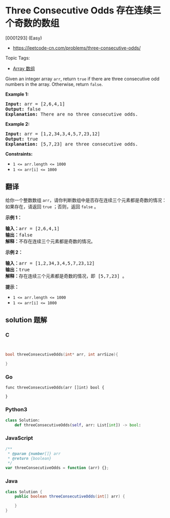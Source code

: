 # Three Consecutive Odds 存在连续三个奇数的数组

[0001293] (Easy)

- https://leetcode-cn.com/problems/three-consecutive-odds/

Topic Tags:

- [Array 数组](https://leetcode-cn.com/tag/array/)

Given an integer array `arr`, return `true` if there are three consecutive odd numbers in the array. Otherwise, return `false`.

**Example 1:**

<pre><strong>Input:</strong> arr = [2,6,4,1]
<strong>Output:</strong> false
<b>Explanation:</b> There are no three consecutive odds.
</pre>

**Example 2:**

<pre><strong>Input:</strong> arr = [1,2,34,3,4,5,7,23,12]
<strong>Output:</strong> true
<b>Explanation:</b> [5,7,23] are three consecutive odds.
</pre>

**Constraints:**

- `1 <= arr.length <= 1000`
- `1 <= arr[i] <= 1000`

## 翻译

给你一个整数数组 `arr`，请你判断数组中是否存在连续三个元素都是奇数的情况：如果存在，请返回 `true` ；否则，返回 `false` 。

**示例 1：**

<pre><strong>输入：</strong>arr = [2,6,4,1]
<strong>输出：</strong>false
<strong>解释：</strong>不存在连续三个元素都是奇数的情况。
</pre>

**示例 2：**

<pre><strong>输入：</strong>arr = [1,2,34,3,4,5,7,23,12]
<strong>输出：</strong>true
<strong>解释：</strong>存在连续三个元素都是奇数的情况，即 [5,7,23] 。
</pre>

**提示：**

- `1 <= arr.length <= 1000`
- `1 <= arr[i] <= 1000`

## solution 题解

### C

```c


bool threeConsecutiveOdds(int* arr, int arrSize){

}
```

### Go

```golang
func threeConsecutiveOdds(arr []int) bool {

}
```

### Python3

```python
class Solution:
    def threeConsecutiveOdds(self, arr: List[int]) -> bool:
```

### JavaScript

```javascript
/**
 * @param {number[]} arr
 * @return {boolean}
 */
var threeConsecutiveOdds = function (arr) {};
```

### Java

```java
class Solution {
    public boolean threeConsecutiveOdds(int[] arr) {

    }
}
```
